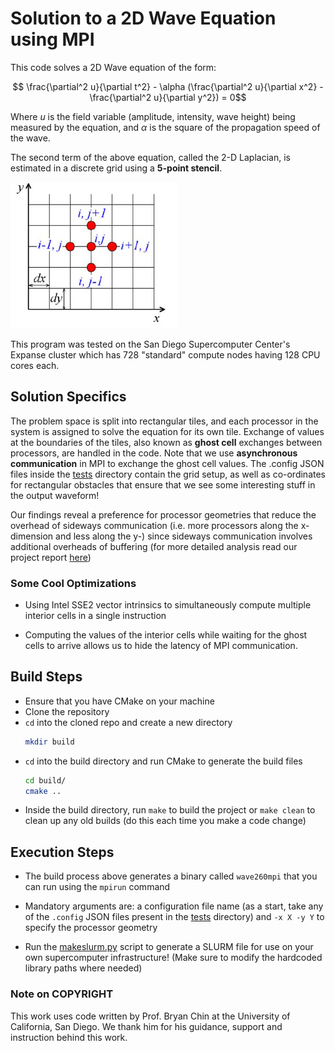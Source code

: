 # Solution to a 2D Wave Equation using MPI 

This code solves a 2D Wave equation of the form:

$$ \frac{\partial^2 u}{\partial t^2} - \alpha (\frac{\partial^2 u}{\partial x^2} - \frac{\partial^2 u}{\partial y^2}) = 0$$

Where $u$ is the field variable (amplitude, intensity, wave height) being measured by the equation, and $\alpha$ is the square of the propagation speed of the wave. 

The second term of the above equation, called the 2-D Laplacian, is estimated in a discrete grid using a **5-point stencil**.

![5-Point Stencil](img/stencil.png)

This program was tested on the San Diego Supercomputer Center's Expanse cluster which has 728 "standard" compute nodes having 128 CPU cores each.

## Solution Specifics
The problem space is split into rectangular tiles, and each processor in the system is assigned to solve the equation for its own tile. Exchange of values at the boundaries of the tiles, also known as **ghost cell** exchanges between processors, are handled in the code. Note that we use **asynchronous communication** in MPI to exchange the ghost cell values. The .config JSON files inside the [tests](tests/) directory contain the grid setup, as well as co-ordinates for rectangular obstacles that ensure that we see some interesting stuff in the output waveform!

Our findings reveal a preference for processor geometries that reduce the overhead of sideways communication (i.e. more processors along the x-dimension and less along the y-) since sideways communication involves additional overheads of buffering (for more detailed analysis read our project report [here](report/CSE260_PA3_Report.pdf))

### Some Cool Optimizations

- Using Intel SSE2 vector intrinsics to simultaneously compute multiple interior cells in a single instruction

- Computing the values of the interior cells while waiting for the ghost cells to arrive allows us to hide the latency of MPI communication.

## Build Steps
- Ensure that you have CMake on your machine
- Clone the repository
- ```cd``` into the cloned repo and create a new directory
    ```bash
    mkdir build
    ```
- ```cd``` into the build directory and run CMake to generate the build files
    ```bash
    cd build/
    cmake ..
    ```
- Inside the build directory, run ```make``` to build the project or ```make clean``` to clean up any old builds (do this each time you make a code change)

## Execution Steps
- The build process above generates a binary called ```wave260mpi``` that you can run using the ```mpirun``` command

- Mandatory arguments are: a configuration file name (as a start, take any of the ```.config``` JSON files present in the [tests](tests/) directory) and ```-x X -y Y``` to specify the processor geometry

- Run the [makeslurm.py](tests/makeslurm.py) script to generate a SLURM file for use on your own supercomputer infrastructure! (Make sure to modify the hardcoded library paths where needed)

### Note on COPYRIGHT
This work uses code written by Prof. Bryan Chin at the University of California, San Diego. We thank him for his guidance, support and instruction behind this work. 
